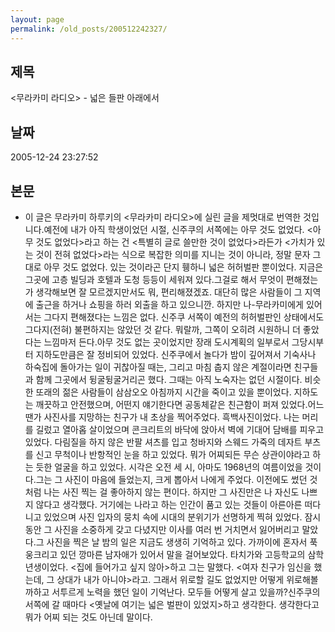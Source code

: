 ```yaml
---
layout: page
permalink: /old_posts/200512242327/
---
```


## 제목
<무라카미 라디오> - 넓은 들판 아래에서

## 날짜
2005-12-24 23:27:52

## 본문
* 이 글은 무라카미 하루키의 <무라카미 라디오>에 실린 글을 제멋대로 번역한 것입니다.예전에 내가 아직 학생이었던 시절, 신주쿠의 서쪽에는 아무 것도 없었다. <아무 것도 없었다>라고 하는 건 <특별히 글로 쓸만한 것이 없었다>라든가 <가치가 있는 것이 전혀 없었다>라는 식으로 복잡한 의미를 지니는 것이 아니라, 정말 문자 그대로 아무 것도 없었다. 있는 것이라곤 단지 휑하니 넓은 허허벌판 뿐이었다. 지금은 그곳에 고층 빌딩과 호텔과 도청 등등이 세워져 있다.그걸로 해서 무엇이 편해졌는가 생각해보면 잘 모르겠지만서도 뭐, 편리해졌겠죠. 대단히 많은 사람들이 그 지역에 출근을 하거나 쇼핑을 하러 외출을 하고 있으니깐. 하지만 나-무라카미에게 있어서는 그다지 편해졌다는 느낌은 없다. 신주쿠 서쪽이 예전의 허허벌판인 상태에서도 그다지(전혀) 불편하지는 않았던 것 같다. 뭐랄까, 그쪽이 오히려 시원하니 더 좋았다는 느낌마저 든다.아무 것도 없는 곳이었지만 장래 도시계획의 일부로서 그당시부터 지하도만큼은 잘 정비되어 있었다. 신주쿠에서 놀다가 밤이 깊어져서 기숙사나 하숙집에 돌아가는 일이 귀찮아질 때는, 그리고 마침 춥지 않은 계절이라면 친구들과 함께 그곳에서 뒹굴뒹굴거리곤 했다. 그때는 아직 노숙자는 없던 시절이다. 비슷한 또래의 젊은 사람들이 삼삼오오 아침까지 시간을 죽이고 있을 뿐이었다. 지하도는 깨끗하고 안전했으며, 어떤지 얘기한다면 공동체같은 친근함이 퍼져 있었다.어느 땐가 사진사를 지망하는 친구가 내 초상을 찍어주었다. 흑백사진이었다. 나는 머리를 길렀고 열아홉 살이었으며 콘크리트의 바닥에 앉아서 벽에 기대어 담배를 피우고 있었다. 다림질을 하지 않은 반팔 셔츠를 입고 청바지와 스웨드 가죽의 데자트 부츠를 신고 무척이나 반항적인 눈을 하고 있었다. 뭐가 어찌되든 무슨 상관이야라고 하는 듯한 얼굴을 하고 있었다. 시각은 오전 세 시, 아마도 1968년의 여름이었을 것이다.그는 그 사진이 마음에 들었는지, 크게 뽑아서 나에게 주었다. 이전에도 썼던 것처럼 나는 사진 찍는 걸 좋아하지 않는 편이다. 하지만 그 사진만은 나 자신도 나쁘지 않다고 생각했다. 거기에는 나라고 하는 인간이 품고 있는 것들이 아른아른 떠다니고 있었으며 사진 입자의 뭉치 속에 시대의 분위기가 선명하게 찍혀 있었다. 잠시동안 그 사진을 소중하게 갖고 다녔지만 이사를 여러 번 거치면서 잃어버리고 말았다.그 사진을 찍은 날 밤의 일은 지금도 생생히 기억하고 있다. 가까이에 혼자서 푹 웅크리고 있던 깡마른 남자애가 있어서 말을 걸어보았다. 타치가와 고등학교의 삼학년생이었다. <집에 들어가고 싶지 않아>하고 그는 말했다. <여자 친구가 임신을 했는데, 그 상대가 내가 아니야>라고. 그래서 위로할 길도 없었지만 어떻게 위로해볼까하고 서투르게 노력을 했던 일이 기억난다. 모두들 어떻게 살고 있을까?신주쿠의 서쪽에 갈 때마다 <옛날에 여기는 넓은 벌판이 있었지>하고 생각한다. 생각한다고 뭐가 어찌 되는 것도 아닌데 말이다.